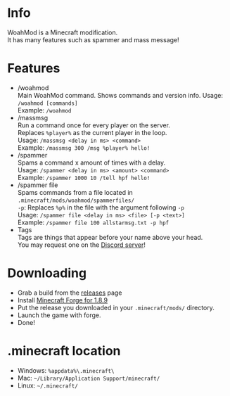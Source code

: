 # Info
WoahMod is a Minecraft modification.  
It has many features such as spammer and mass message!
# Features
- /woahmod  
Main WoahMod command. Shows commands and version info. 
Usage: `/woahmod [commands]`  
Example: `/woahmod`
- /massmsg  
Run a command once for every player on the server.  
Replaces `%player%` as the current player in the loop.  
Usage: `/massmsg <delay in ms> <command>`  
Example: `/massmsg 300 /msg %player% hello!`  
- /spammer  
Spams a command x amount of times with a delay.  
Usage: `/spammer <delay in ms> <amount> <command>`  
Example: `/spammer 1000 10 /tell hpf hello!`
- /spammer file  
Spams commands from a file located in `.minecraft/mods/woahmod/spammerfiles/`  
`-p`: Replaces `%p%` in the file with the argument following `-p`  
Usage: `/spammer file <delay in ms> <file> [-p <text>]`  
Example: `/spammer file 100 allstarmsg.txt -p hpf`
- Tags  
Tags are things that appear before your name above your head.  
You may request one on the [Discord server](https://discord.gg/a2DQmak)!

# Downloading
- Grab a build from the [releases](/releases) page
- Install [Minecraft Forge for 1.8.9](https://files.minecraftforge.net/maven/net/minecraftforge/forge/index_1.8.9.html)
- Put the release you downloaded in your `.minecraft/mods/` directory.
- Launch the game with forge.
- Done!

# .minecraft location
- Windows: `%appdata%\.minecraft\`
- Mac: `~/Library/Application Support/minecraft/`
- Linux: `~/.minecraft/`
